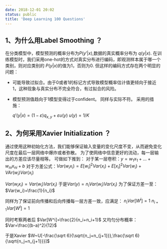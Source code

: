 ```yaml
---
date: 2018-12-01 20:02
status: public
title: 'Deep Learning 100 Questions'
---
```


## 1、为什么用Label Smoothing ？
在分类模型中，模型预测的概率分布为$P(y'|x)$,数据的真实概率分布为 $q(y|x)$. 在训练模型时，我们采用one-hot的方式对真实分布进行编码，即观测样本属于哪一个类别，则对应类别的 $P(y|x)$的值为1，否则为0.
但这样的编码方式存在两个明显的问题：
+ 可能导致过拟合。由于0或者1的标记方式导致模型概率估计值更倾向于接近1，这种现象与真实分布不完全符合，有过拟合的风险。
+ 模型预测值趋向于1模型变得过于confident。 同样与实际不符。
采用的措施：

    $q'(y|x) = (1-\varepsilon)q_{x,y} + \varepsilon u(y)$
    $u(y)=1/K$
    
## 2、为何采用Xavier Initialization ？
通过使用这种初始化方法，我们能够保证输入变量的变化尺度不变，从而避免变化尺度在最后一层网络中爆炸或者弥散。
为了使网络中信息更好的流动，每一层输出的方差应该尽量相等。
可做如下推到：
对于某一层卷积：$y=w_1x_1+...+w_{ni}x_{ni}+b$
对于方差公式：$Var(w_ix_i)=E[w_i]^2Var(x_i)+E[x_i]^2Var(w_i)+VAr(w_i)Var(x_i)$

$Var(w_ix_i)=Var(w_i)Var(x_i)$
于是$Var(y) = n_iVar(w_i)Var(x_i)$
为了保证方差一至：$Var(w_i)=\frac{1}{n_i}$

同样为了保证前向传播和后向传播每一层方差一致，应满足：
$n_iVar[W^i]=1$
$n_{i+1}Var[W^i]=1$

同时考察两者后
$Var[W^i]=\frac{2}{n_i+n_i+1}$
又均匀分布概率：
$Var=\frac{(b-a)^2}{12}$

于是Xavier
$W~U[-\frac{\sqrt 6}{\sqrt{n_j+n_{j+1}}},\frac{\sqrt 6}{\sqrt{n_j+n_{j+1}}}]$